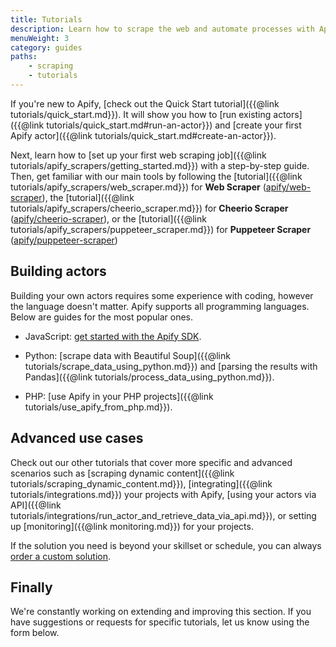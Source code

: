 ```yaml
---
title: Tutorials
description: Learn how to scrape the web and automate processes with Apify. From beginner guides for using actors to advanced topics like migrations and performance.
menuWeight: 3
category: guides
paths:
    - scraping
    - tutorials
---
```


If you're new to Apify, [check out the Quick Start tutorial]({{@link tutorials/quick_start.md}}). It will show you how to [run existing actors]({{@link tutorials/quick_start.md#run-an-actor}}) and [create your first Apify actor]({{@link tutorials/quick_start.md#create-an-actor}}).

Next, learn how to [set up your first web scraping job]({{@link tutorials/apify_scrapers/getting_started.md}}) with a step-by-step guide. Then, get familiar with our main tools by following
the [tutorial]({{@link tutorials/apify_scrapers/web_scraper.md}}) for **Web Scraper** ([apify/web-scraper](https://apify.com/apify/web-scraper)),
the [tutorial]({{@link tutorials/apify_scrapers/cheerio_scraper.md}}) for **Cheerio Scraper** ([apify/cheerio-scraper](https://apify.com/apify/cheerio-scraper)),
or the [tutorial]({{@link tutorials/apify_scrapers/puppeteer_scraper.md}}) for **Puppeteer Scraper** ([apify/puppeteer-scraper](https://apify.com/apify/puppeteer-scraper))

## Building actors

Building your own actors requires some experience with coding, however the language doesn't matter. Apify supports all programming languages. Below are guides for the most popular ones.

- JavaScript: [get started with the Apify SDK](https://sdk.apify.com/docs/guides/getting-started).

- Python: [scrape data with Beautiful Soup]({{@link tutorials/scrape_data_using_python.md}})
and [parsing the results with Pandas]({{@link tutorials/process_data_using_python.md}}).

- PHP: [use Apify in your PHP projects]({{@link tutorials/use_apify_from_php.md}}).

## Advanced use cases

Check out our other tutorials that cover more specific and advanced scenarios such as [scraping dynamic content]({{@link tutorials/scraping_dynamic_content.md}}), [integrating]({{@link tutorials/integrations.md}}) your projects with Apify, [using your actors via API]({{@link tutorials/integrations/run_actor_and_retrieve_data_via_api.md}}), or setting up [monitoring]({{@link monitoring.md}}) for your projects.

If the solution you need is beyond your skillset or schedule, you can always [order a custom solution](https://apify.com/custom-solutions).

## Finally

We're constantly working on extending and improving this section. If you have suggestions or requests for specific tutorials, let us know using the form below.
